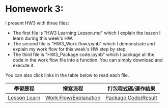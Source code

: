 # Homework 3:

I present HW3 with three files:
* The first file is "HW3 Learning Lesson.md" which I explain the lesson I learn during this week's HW.
* The second file is "HW3_Work flow.ipynb" which I demonstrate and explain my work flow for this week's HW step by step.
* The third file is "HW3_Package code.ipynb" which I package all the code in the work flow file into a function. You can simply download and execute it. <br />

You can also click links in the table below to read each file.
<br />

|學習歷程|撰寫流程|打包程式碼/運作結果|
|-------|------|-------------|
|[Lesson Learn](https://github.com/EnChiSu/Financial-Engineering/blob/master/Option%20Pricing%20with%20BOPM/HW3%20Learning%20Lesson.md)|[Work Flow/Explanation](https://github.com/EnChiSu/Financial-Engineering/blob/master/Option%20Pricing%20with%20BOPM/HW3_Work%20flow.ipynb)|[Package Code/Result](https://github.com/EnChiSu/Financial-Engineering/blob/master/HW3/HW3_PackageCode.ipynb)|

